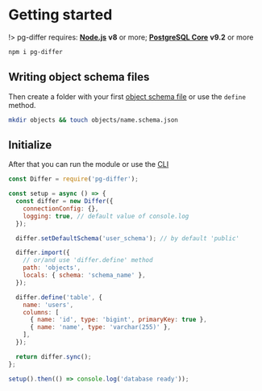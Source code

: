 # Getting started

!> pg-differ requires: **[Node.js](https://nodejs.org/)** **v8** or more; **[PostgreSQL Core](https://www.postgresql.org/download/)** **v9.2** or more

```bash
npm i pg-differ
```

## Writing object schema files

Then create a folder with your first [object schema file](objects.md) or use the `define` method.

```bash
mkdir objects && touch objects/name.schema.json
```

## Initialize

After that you can run the module or use the [CLI](cli.md)

```javascript
const Differ = require('pg-differ');

const setup = async () => {
  const differ = new Differ({
    connectionConfig: {},
    logging: true, // default value of console.log
  });

  differ.setDefaultSchema('user_schema'); // by default 'public'

  differ.import({
    // or/and use 'differ.define' method
    path: 'objects',
    locals: { schema: 'schema_name' },
  });

  differ.define('table', {
    name: 'users',
    columns: [
      { name: 'id', type: 'bigint', primaryKey: true },
      { name: 'name', type: 'varchar(255)' },
    ],
  });

  return differ.sync();
};

setup().then(() => console.log('database ready'));
```
